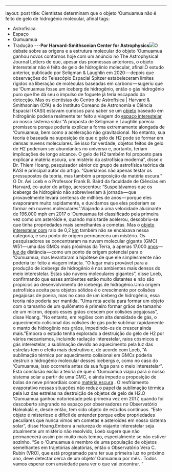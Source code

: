 ---
layout: post
title: Cientistas determinam que o objeto ‘Oumuamua não é feito de gelo de hidrogênio
  molecular, afinal
tags:
- Astrofísica
- Espaço
- Oumuamua
- Tradução
---**Por Harvard-Smithsonian Center for Astrophysics**![](https://cdn-images-1.medium.com/max/1200/1*Z7o4L14xT4XH7gWWCQKkkQ.jpeg)O debate sobre as origens e a estrutura molecular do objeto ‘Oumuamua ganhou novos contornos hoje com um anúncio no The 
Astrophysical Journal Letters de que, apesar das promessas anteriores, o objeto interestelar não é feito de gelo de hidrogênio molecular, afinal.O estudo anterior, publicado por Seligman & Laughlin em 2020 — depois que observações do Telescópio Espacial Spitzer estabeleceram limites rígidos na liberação de moléculas baseadas em carbono — sugeriu que se ‘Oumuamua fosse um iceberg de hidrogênio, então o gás hidrogênio puro que lhe dá seu o impulso de foguete já teria escapado da detecção. Mas os cientistas do Centro de Astrofísica | Harvard & Smithsonian (CfA) e do Instituto Coreano de Astronomia e Ciência Espacial (KASI) estavam curiosos para saber se um 
[objeto](https://phys.org/tags/object/) baseado em hidrogênio poderia realmente ter feito a viagem do 
[espaço interestelar](https://phys.org/tags/interstellar+space/) ao nosso sistema solar.“A proposta de Seligman e Laughlin parecia promissora porque poderia explicar a forma extremamente alongada de ‘Oumuamua, bem como a aceleração não gravitacional. No entanto, sua teoria é baseada na suposição de que o gelo de H2 pode se formar em densas nuvens moleculares. Se isso for verdade, objetos feitos de gelo de H2 poderiam ser abundantes no universo e, portanto, teriam implicações de longo alcance. O gelo de H2 também foi proposto para explicar a matéria escura, um mistério da astrofísica moderna”, disse o Dr. Thiem Hoang, pesquisador sênior do grupo de astrofísica teórica da KASI e principal autor do artigo. “Queríamos não apenas testar os pressupostos da teoria, mas também a proposição da matéria escura.” O Dr. Avi Loeb e o Professor Frank B. Baird da faculdade de Ciências em Harvard, co-autor do artigo, acrescentou: “Suspeitávamos que os icebergs de hidrogênio não sobreviveriam à jornada — que provavelmente levará centenas de milhões de anos — porque eles evaporaram muito rapidamente, e duvidamos que eles poderiam se formar em nuvens moleculares”.Viajando a uma velocidade alucinante de 196.000 mph em 2017 o ‘Oumuamua foi classificado pela primeira vez como um asteróide e, quando mais tarde acelerou, descobriu-se que tinha propriedades mais semelhantes a cometas. Mas o 
[objeto interestelar com](https://phys.org/tags/interstellar+object/) raio de 0,2 
[km](https://phys.org/tags/interstellar+object/) também não se encaixava nessa categoria, e seu ponto de origem permaneceu um mistério. Os pesquisadores se concentraram na nuvem molecular gigante (GMC) W51 — uma das GMCs mais próximas da Terra, a apenas 17.000 
[anos](https://phys.org/tags/light+years/) — 
[luz de](https://phys.org/tags/light+years/) distância — como um ponto de origem potencial para o ‘Oumuamua, mas levantaram a hipótese de que ele simplesmente não poderia ter feito a viagem intacta. “O lugar mais provável para a produção de icebergs de hidrogênio é nos ambientes mais densos do meio interestelar. Estas são nuvens moleculares gigantes”, disse Loeb, confirmando que esses ambientes estão muito distantes e não são propícios ao desenvolvimento de icebergs de hidrogênio.Uma origem astrofísica aceita para objetos sólidos é o crescimento por colisões pegajosas de poeira, mas no caso de um iceberg de hidrogênio, essa teoria não poderia ser mantida. “Uma rota aceita para formar um objeto com o tamanho de um quilômetro é primeiro formar grãos de tamanho de um mícron, depois esses grãos crescem por colisões pegajosas”, disse Hoang. “No entanto, em regiões com alta densidade de gás, o aquecimento colisional das colisões de gás pode sublimar rapidamente o manto de hidrogênio nos grãos, impedindo-os de crescer ainda mais.”Embora o estudo tenha explorado a destruição do gelo de H2 por vários mecanismos, incluindo radiação interestelar, raios cósmicos e gás interestelar, a sublimação devido ao aquecimento pela luz das estrelas tem o efeito mais destrutivo e, de acordo com Loeb, “A sublimação térmica por aquecimento colisional em GMCs poderia destruir o hidrogênio molecular desses icebergs e, como no caso do ‘Oumuamua, isso ocorreria antes da sua fuga para o meio interestelar”. Esta conclusão exclui a teoria de que o ‘Oumuamua viajou para o nosso sistema solar a partir de uma GMC, e ainda impede a proposição de bolas de neve primordiais como 
[matéria escura](https://phys.org/tags/dark+matter/) . O resfriamento evaporativo nessas situações não reduz o papel da sublimação térmica pela luz das estrelas na destruição de objetos de gelo de H2.O ‘Oumuamua ganhou notoriedade pela primeira vez em 2017, quando foi descoberto singrando no espaço por observadores no Observatório Haleakalā e, desde então, tem sido objeto de estudos contínuos. “Este objeto é misterioso e difícil de entender porque exibe propriedades peculiares que nunca vimos em cometas e asteroides em nosso sistema solar”, disse Hoang.Embora a natureza do viajante interestelar seja atualmente um mistério não resolvido, Loeb sugere que não permanecerá assim por muito mais tempo, especialmente se não estiver sozinho. “Se o ‘Oumuamua é membro de uma população de objetos semelhantes em trajetórias aleatórias, então o Observatório Vera C. Rubin (VRO), que está programado para ter sua primeira luz no próximo ano, deve detectar cerca de um objeto’ Oumuamua por mês . Todos vamos esperar com ansiedade para ver o que vai encontrar. “
